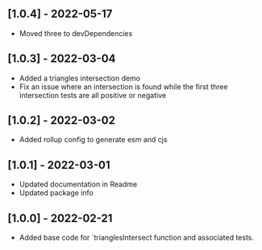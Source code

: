 ## [1.0.4] - 2022-05-17

- Moved three to devDependencies

## [1.0.3] - 2022-03-04

- Added a triangles intersection demo
- Fix an issue where an intersection is found while the first three intersection
tests are all positive or negative

## [1.0.2] - 2022-03-02

- Added rollup config to generate esm and cjs

## [1.0.1] - 2022-03-01

- Updated documentation in Readme
- Updated package info

## [1.0.0] - 2022-02-21

- Added base code for `trianglesIntersect function and associated tests.
